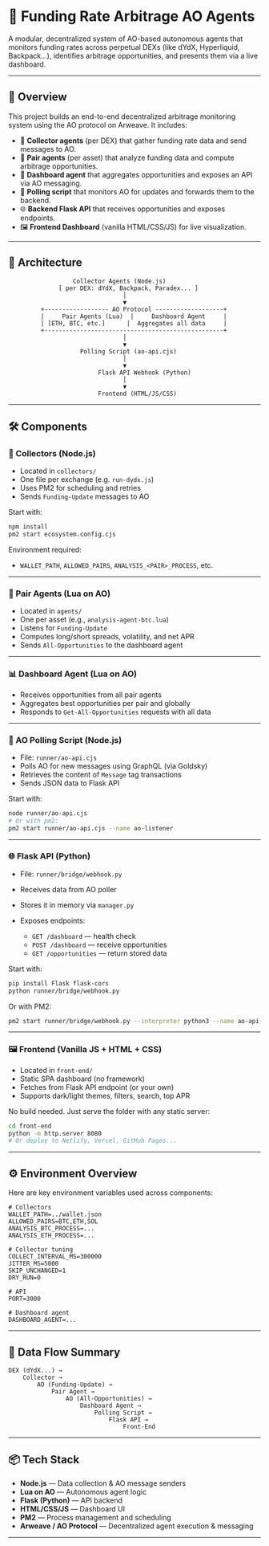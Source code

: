 # 🧠 Funding Rate Arbitrage AO Agents

A modular, decentralized system of AO-based autonomous agents that monitors funding rates across perpetual DEXs (like dYdX, Hyperliquid, Backpack...), identifies arbitrage opportunities, and presents them via a live dashboard.

---

## 📌 Overview

This project builds an end-to-end decentralized arbitrage monitoring system using the AO protocol on Arweave. It includes:

- 📡 **Collector agents** (per DEX) that gather funding rate data and send messages to AO.
- 🧠 **Pair agents** (per asset) that analyze funding data and compute arbitrage opportunities.
- 🧠 **Dashboard agent** that aggregates opportunities and exposes an API via AO messaging.
- 🚀 **Polling script** that monitors AO for updates and forwards them to the backend.
- 🌐 **Backend Flask API** that receives opportunities and exposes endpoints.
- 🖼️ **Frontend Dashboard** (vanilla HTML/CSS/JS) for live visualization.

---

## 🧩 Architecture

```plaintext
                  Collector Agents (Node.js)
              [ per DEX: dYdX, Backpack, Paradex... ]
                                │
                                ▼
         +------------------ AO Protocol -------------------+
         |     Pair Agents (Lua)  |     Dashboard Agent     |
         | [ETH, BTC, etc.]      |  Aggregates all data     |
         +--------------------------------------------------+
                                │
                                ▼
                    Polling Script (ao-api.cjs)
                                │
                                ▼
                         Flask API Webhook (Python)
                                │
                                ▼
                         Frontend (HTML/JS/CSS)
```

---

## 🛠️ Components

### 📡 Collectors (Node.js)

- Located in `collectors/`
- One file per exchange (e.g. `run-dydx.js`)
- Uses PM2 for scheduling and retries
- Sends `Funding-Update` messages to AO

Start with:

```bash
npm install
pm2 start ecosystem.config.cjs
```

Environment required:

- `WALLET_PATH`, `ALLOWED_PAIRS`, `ANALYSIS_<PAIR>_PROCESS`, etc.

---

### 🧠 Pair Agents (Lua on AO)

- Located in `agents/`
- One per asset (e.g., `analysis-agent-btc.lua`)
- Listens for `Funding-Update`
- Computes long/short spreads, volatility, and net APR
- Sends `All-Opportunities` to the dashboard agent

---

### 📊 Dashboard Agent (Lua on AO)

- Receives opportunities from all pair agents
- Aggregates best opportunities per pair and globally
- Responds to `Get-All-Opportunities` requests with all data

---

### 🚀 AO Polling Script (Node.js)

- File: `runner/ao-api.cjs`
- Polls AO for new messages using GraphQL (via Goldsky)
- Retrieves the content of `Message` tag transactions
- Sends JSON data to Flask API

Start with:

```bash
node runner/ao-api.cjs
# Or with pm2:
pm2 start runner/ao-api.cjs --name ao-listener
```

---

### 🌐 Flask API (Python)

- File: `runner/bridge/webhook.py`
- Receives data from AO poller
- Stores it in memory via `manager.py`
- Exposes endpoints:

  - `GET /dashboard` — health check
  - `POST /dashboard` — receive opportunities
  - `GET /opportunities` — return stored data

Start with:

```bash
pip install Flask flask-cors
python runner/bridge/webhook.py
```

Or with PM2:

```bash
pm2 start runner/bridge/webhook.py --interpreter python3 --name ao-api-server
```

---

### 🖼️ Frontend (Vanilla JS + HTML + CSS)

- Located in `front-end/`
- Static SPA dashboard (no framework)
- Fetches from Flask API endpoint (or your own)
- Supports dark/light themes, filters, search, top APR

No build needed. Just serve the folder with any static server:

```bash
cd front-end
python -m http.server 8080
# Or deploy to Netlify, Vercel, GitHub Pages...
```

---

## ⚙️ Environment Overview

Here are key environment variables used across components:

```env
# Collectors
WALLET_PATH=../wallet.json
ALLOWED_PAIRS=BTC,ETH,SOL
ANALYSIS_BTC_PROCESS=...
ANALYSIS_ETH_PROCESS=...

# Collector tuning
COLLECT_INTERVAL_MS=300000
JITTER_MS=5000
SKIP_UNCHANGED=1
DRY_RUN=0

# API
PORT=3000

# Dashboard agent
DASHBOARD_AGENT=...
```

---

## 🔁 Data Flow Summary

```plaintext
DEX (dYdX...) →
    Collector →
        AO (Funding-Update) →
            Pair Agent →
                AO (All-Opportunities) →
                    Dashboard Agent →
                        Polling Script →
                            Flask API →
                                Front-End
```

---

## 📦 Tech Stack

- **Node.js** — Data collection & AO message senders
- **Lua on AO** — Autonomous agent logic
- **Flask (Python)** — API backend
- **HTML/CSS/JS** — Dashboard UI
- **PM2** — Process management and scheduling
- **Arweave / AO Protocol** — Decentralized agent execution & messaging

---